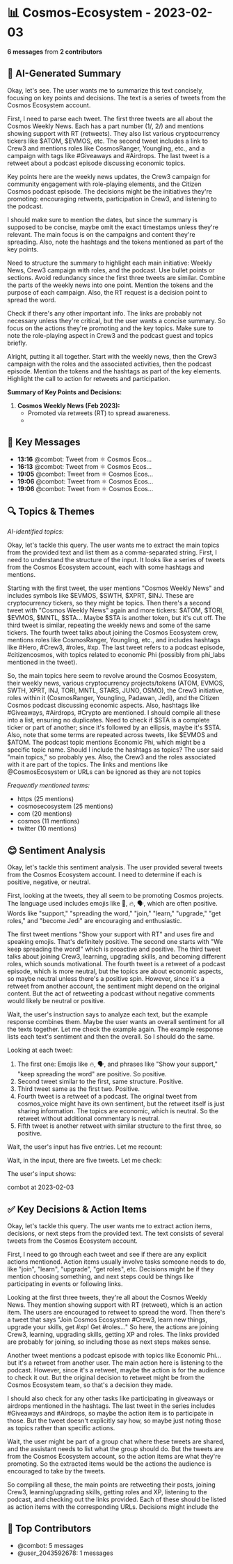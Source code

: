# 📊 Cosmos-Ecosystem - 2023-02-03
**6 messages** from **2 contributors**

## 📝 AI-Generated Summary
<think>
Okay, let's see. The user wants me to summarize this text concisely, focusing on key points and decisions. The text is a series of tweets from the Cosmos Ecosystem account.

First, I need to parse each tweet. The first three tweets are all about the Cosmos Weekly News. Each has a part number (1/, 2/) and mentions showing support with RT (retweets). They also list various cryptocurrency tickers like $ATOM, $EVMOS, etc. The second tweet includes a link to Crew3 and mentions roles like CosmosRanger, Youngling, etc., and a campaign with tags like #Giveaways and #Airdrops. The last tweet is a retweet about a podcast episode discussing economic topics.

Key points here are the weekly news updates, the Crew3 campaign for community engagement with role-playing elements, and the Citizen Cosmos podcast episode. The decisions might be the initiatives they're promoting: encouraging retweets, participation in Crew3, and listening to the podcast.

I should make sure to mention the dates, but since the summary is supposed to be concise, maybe omit the exact timestamps unless they're relevant. The main focus is on the campaigns and content they're spreading. Also, note the hashtags and the tokens mentioned as part of the key points.

Need to structure the summary to highlight each main initiative: Weekly News, Crew3 campaign with roles, and the podcast. Use bullet points or sections. Avoid redundancy since the first three tweets are similar. Combine the parts of the weekly news into one point. Mention the tokens and the purpose of each campaign. Also, the RT request is a decision point to spread the word.

Check if there's any other important info. The links are probably not necessary unless they're critical, but the user wants a concise summary. So focus on the actions they're promoting and the key topics. Make sure to note the role-playing aspect in Crew3 and the podcast guest and topics briefly.

Alright, putting it all together. Start with the weekly news, then the Crew3 campaign with the roles and the associated activities, then the podcast episode. Mention the tokens and the hashtags as part of the key elements. Highlight the call to action for retweets and participation.
</think>

**Summary of Key Points and Decisions:**  
1. **Cosmos Weekly News (Feb 2023):**  
   - Promoted via retweets (RT) to spread awareness.  
   -

## 💬 Key Messages
- **13:16** @combot: [‌‌‌‌‎⁠](https://twitter.com/CosmosEcosystem/status/1621497855855788032)Tweet from ⚛️ Cosmos Ecos...
- **16:13** @combot: [‌‌‌‌‎⁠](https://twitter.com/CosmosEcosystem/status/1621542312256970752)Tweet from ⚛️ Cosmos Ecos...
- **19:05** @combot: [‌‌‌‌‎⁠](https://twitter.com/CosmosEcosystem/status/1621585620035305478)Tweet from ⚛️ Cosmos Ecos...
- **19:06** @combot: [‌‌‌‌‎⁠](https://twitter.com/CosmosEcosystem/status/1621585855826501632)Tweet from ⚛️ Cosmos Ecos...
- **19:06** @combot: [‌‌‌‌‎⁠](https://twitter.com/CosmosEcosystem/status/1621585938055921665)Tweet from ⚛️ Cosmos Ecos...

## 🔍 Topics & Themes
*AI-identified topics:*
> <think>
Okay, let's tackle this query. The user wants me to extract the main topics from the provided text and list them as a comma-separated string. First, I need to understand the structure of the input. It looks like a series of tweets from the Cosmos Ecosystem account, each with some hashtags and mentions.

Starting with the first tweet, the user mentions "Cosmos Weekly News" and includes symbols like $EVMOS, $SWTH, $XPRT, $INJ. These are cryptocurrency tickers, so they might be topics. Then there's a second tweet with "Cosmos Weekly News" again and more tickers: $ATOM, $TORI, $EVMOS, $MNTL, $STA... Maybe $STA is another token, but it's cut off. The third tweet is similar, repeating the weekly news and some of the same tickers. The fourth tweet talks about joining the Cosmos Ecosystem crew, mentions roles like CosmosRanger, Youngling, etc., and includes hashtags like #Hero, #Crew3, #roles, #xp. The last tweet refers to a podcast episode, #citizencosmos, with topics related to economic Phi (possibly from phi_labs mentioned in the tweet).

So, the main topics here seem to revolve around the Cosmos Ecosystem, their weekly news, various cryptocurrency projects/tokens (ATOM, EVMOS, SWTH, XPRT, INJ, TORI, MNTL, STARS, JUNO, OSMO), the Crew3 initiative, roles within it (CosmosRanger, Youngling, Padawan, Jedi), and the Citizen Cosmos podcast discussing economic aspects. Also, hashtags like #Giveaways, #Airdrops, #Crypto are mentioned. I should compile all these into a list, ensuring no duplicates. Need to check if $STA is a complete ticker or part of another; since it's followed by an ellipsis, maybe it's $STA. Also, note that some terms are repeated across tweets, like $EVMOS and $ATOM. The podcast topic mentions Economic Phi, which might be a specific topic name. Should I include the hashtags as topics? The user said "main topics," so probably yes. Also, the Crew3 and the roles associated with it are part of the topics. The links and mentions like @CosmosEcosystem or URLs can be ignored as they are not topics

*Frequently mentioned terms:*
- https (25 mentions)
- cosmosecosystem (25 mentions)
- com (20 mentions)
- cosmos (11 mentions)
- twitter (10 mentions)

## 😊 Sentiment Analysis
<think>
Okay, let's tackle this sentiment analysis. The user provided several tweets from the Cosmos Ecosystem account. I need to determine if each is positive, negative, or neutral.

First, looking at the tweets, they all seem to be promoting Cosmos projects. The language used includes emojis like 🚀, 🔥, 🗣️, which are often positive. Words like "support," "spreading the word," "join," "learn," "upgrade," "get roles," and "become Jedi" are encouraging and enthusiastic. 

The first tweet mentions "Show your support with RT" and uses fire and speaking emojis. That's definitely positive. The second one starts with "We keep spreading the word!" which is proactive and positive. The third tweet talks about joining Crew3, learning, upgrading skills, and becoming different roles, which sounds motivational. The fourth tweet is a retweet of a podcast episode, which is more neutral, but the topics are about economic aspects, so maybe neutral unless there's a positive spin. However, since it's a retweet from another account, the sentiment might depend on the original content. But the act of retweeting a podcast without negative comments would likely be neutral or positive. 

Wait, the user's instruction says to analyze each text, but the example response combines them. Maybe the user wants an overall sentiment for all the texts together. Let me check the example again. The example response lists each text's sentiment and then the overall. So I should do the same.

Looking at each tweet:

1. The first one: Emojis like 🔥, 🗣️, and phrases like "Show your support," "keep spreading the word" are positive. So positive.
2. Second tweet similar to the first, same structure. Positive.
3. Third tweet same as the first two. Positive.
4. Fourth tweet is a retweet of a podcast. The original tweet from cosmos_voice might have its own sentiment, but the retweet itself is just sharing information. The topics are economic, which is neutral. So the retweet without additional commentary is neutral.
5. Fifth tweet is another retweet with similar structure to the first three, so positive.

Wait, the user's input has five entries. Let me recount:

Wait, in the input, there are five tweets. Let me check:

The user's input shows:

combot at 2023-02-03

## ✅ Key Decisions & Action Items
<think>
Okay, let's tackle this query. The user wants me to extract action items, decisions, or next steps from the provided text. The text consists of several tweets from the Cosmos Ecosystem account. 

First, I need to go through each tweet and see if there are any explicit actions mentioned. Action items usually involve tasks someone needs to do, like "join", "learn", "upgrade", "get roles", etc. Decisions might be if they mention choosing something, and next steps could be things like participating in events or following links.

Looking at the first three tweets, they're all about the Cosmos Weekly News. They mention showing support with RT (retweet), which is an action item. The users are encouraged to retweet to spread the word. Then there's a tweet that says "Join Cosmos Ecosystem #Crew3, learn new things, upgrade your skills, get #xp! Get #roles..." So here, the actions are joining Crew3, learning, upgrading skills, getting XP and roles. The links provided are probably for joining, so including those as next steps makes sense.

Another tweet mentions a podcast episode with topics like Economic Phi... but it's a retweet from another user. The main action here is listening to the podcast. However, since it's a retweet, maybe the action is for the audience to check it out. But the original decision to retweet might be from the Cosmos Ecosystem team, so that's a decision they made.

I should also check for any other tasks like participating in giveaways or airdrops mentioned in the hashtags. The last tweet in the series includes #Giveaways and #Airdrops, so maybe the action item is to participate in those. But the tweet doesn't explicitly say how, so maybe just noting those as topics rather than specific actions.

Wait, the user might be part of a group chat where these tweets are shared, and the assistant needs to list what the group should do. But the tweets are from the Cosmos Ecosystem account, so the action items are what they're promoting. So the extracted items would be the actions the audience is encouraged to take by the tweets.

So compiling all these, the main points are retweeting their posts, joining Crew3, learning/upgrading skills, getting roles and XP, listening to the podcast, and checking out the links provided. Each of these should be listed as action items with the corresponding URLs. Decisions might include the

## 👥 Top Contributors
- @combot: 5 messages
- @user_2043592678: 1 messages